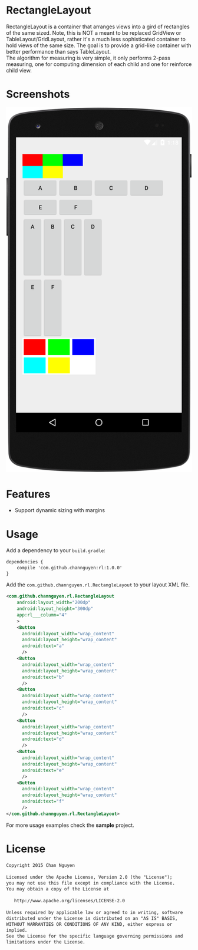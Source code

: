 # RectangleLayout
RectangleLayout is a container that arranges views into a gird of rectangles of the same sized. Note, this is NOT a meant to be replaced 
GridView or TableLayout/GridLayout, rather it's a much less sophisticated container to hold views of the same size. The goal is 
to provide a grid-like container with better performance than says TableLayout.     
The algorithm for measuring is very simple, it only performs 2-pass measuring, one for computing dimension of each child 
and one for reinforce child view. 

# Screenshots
![Main screen](/screenshots/sc0.png)

# Features
- Support dynamic sizing with margins

# Usage
Add a dependency to your `build.gradle`:
```
dependencies {
    compile 'com.github.channguyen:rl:1.0.0'
}
```
Add the `com.github.channguyen.rl.RectangleLayout` to your layout XML file.
```XML
<com.github.channguyen.rl.RectangleLayout
    android:layout_width="200dp"
    android:layout_height="300dp"
    app:rl___column="4"
    >
    <Button
      android:layout_width="wrap_content"
      android:layout_height="wrap_content"
      android:text="a"
      />
    <Button
      android:layout_width="wrap_content"
      android:layout_height="wrap_content"
      android:text="b"
      />
    <Button
      android:layout_width="wrap_content"
      android:layout_height="wrap_content"
      android:text="c"
      />
    <Button
      android:layout_width="wrap_content"
      android:layout_height="wrap_content"
      android:text="d"
      />
    <Button
      android:layout_width="wrap_content"
      android:layout_height="wrap_content"
      android:text="e"
      />
    <Button
      android:layout_width="wrap_content"
      android:layout_height="wrap_content"
      android:text="f"
      />
</com.github.channguyen.rl.RectangleLayout>
```

For more usage examples check the **sample** project.

# License
```
Copyright 2015 Chan Nguyen

Licensed under the Apache License, Version 2.0 (the "License");
you may not use this file except in compliance with the License.
You may obtain a copy of the License at

   http://www.apache.org/licenses/LICENSE-2.0

Unless required by applicable law or agreed to in writing, software
distributed under the License is distributed on an "AS IS" BASIS,
WITHOUT WARRANTIES OR CONDITIONS OF ANY KIND, either express or implied.
See the License for the specific language governing permissions and
limitations under the License.
```
